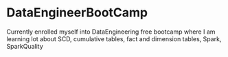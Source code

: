 # DataEngineerBootCamp 


Currently enrolled myself into DataEngineering free bootcamp where I am learning lot about SCD, cumulative tables, fact and dimension tables, Spark, SparkQuality
